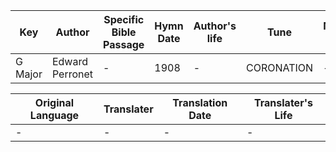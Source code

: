 Key | Author   | Specific Bible Passage     |Hymn Date |Author's life |Tune |Metrical Pattern   |Composer/Source
-- | --------- | ---------------------------|----------|--------------|-----|-------------------|-------------  
G Major |Edward Perronet |- |1908 |- |CORONATION |- |Oliver Holden

Original Language | Translater | Translation Date   | Translater's Life  
----------------- | --------- | --------------------|-------------     
\- |- |- |-
